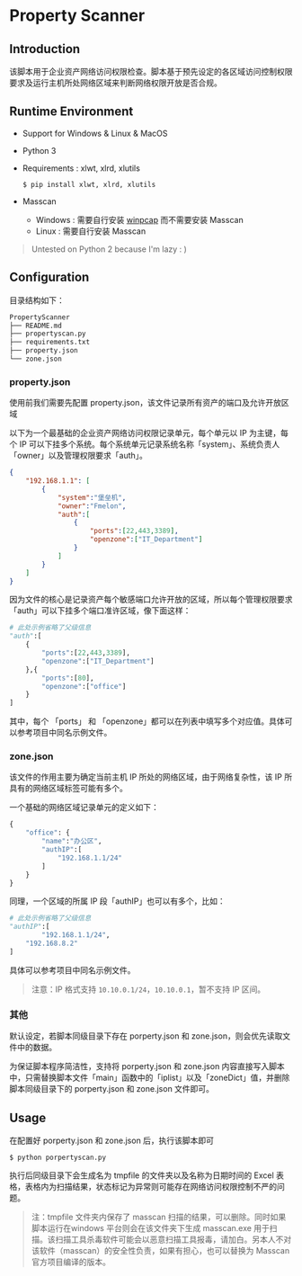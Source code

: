 # Property Scanner

## Introduction

该脚本用于企业资产网络访问权限检查。脚本基于预先设定的各区域访问控制权限要求及运行主机所处网络区域来判断网络权限开放是否合规。

## Runtime Environment

- Support for Windows & Linux & MacOS

- Python 3

- Requirements : xlwt, xlrd, xlutils

  ```shell
  $ pip install xlwt, xlrd, xlutils
  ```

- Masscan
  - Windows : 需要自行安装 [winpcap](https://www.winpcap.org/install/default.htm) 而不需要安装 Masscan
  - Linux : 需要自行安装 Masscan

> Untested on Python 2 because I'm lazy  : )

## Configuration

目录结构如下：

```bash
PropertyScanner
├── README.md
├── propertyscan.py
├── requirements.txt
├── property.json
└── zone.json
```

### property.json

使用前我们需要先配置 property.json，该文件记录所有资产的端口及允许开放区域

以下为一个最基础的企业资产网络访问权限记录单元，每个单元以 IP 为主键，每个 IP 可以下挂多个系统。每个系统单元记录系统名称「system」、系统负责人「owner」以及管理权限要求「auth」。

```json
{
    "192.168.1.1": [
        {
            "system":"堡垒机",
            "owner":"Fmelon",
            "auth":[
                {
                    "ports":[22,443,3389],
                    "openzone":["IT_Department"]
                }
            ]
        }
    ]
}
```

因为文件的核心是记录资产每个敏感端口允许开放的区域，所以每个管理权限要求「auth」可以下挂多个端口准许区域，像下面这样：

```python
# 此处示例省略了父级信息
"auth":[
    {
        "ports":[22,443,3389],
        "openzone":["IT_Department"]
    },{
        "ports":[80],
        "openzone":["office"]
    }
]
```

其中，每个 「ports」 和 「openzone」都可以在列表中填写多个对应值。具体可以参考项目中同名示例文件。

### zone.json

该文件的作用主要为确定当前主机 IP 所处的网络区域，由于网络复杂性，该 IP 所具有的网络区域标签可能有多个。

一个基础的网络区域记录单元的定义如下：

```python
{
    "office": {
        "name":"办公区",
        "authIP":[
            "192.168.1.1/24"
        ]
    }
}
```

同理，一个区域的所属 IP 段「authIP」也可以有多个，比如：

```python
# 此处示例省略了父级信息
"authIP":[
		"192.168.1.1/24",
  	"192.168.8.2"
]
```

具体可以参考项目中同名示例文件。

> 注意：IP 格式支持 `10.10.0.1/24`，`10.10.0.1`，暂不支持 IP 区间。

### 其他

默认设定，若脚本同级目录下存在 porperty.json 和 zone.json，则会优先读取文件中的数据。

为保证脚本程序简洁性，支持将 porperty.json 和 zone.json 内容直接写入脚本中，只需替换脚本文件「main」函数中的「iplist」以及「zoneDict」值，并删除脚本同级目录下的 porperty.json 和 zone.json 文件即可。

## Usage

在配置好 porperty.json 和 zone.json 后，执行该脚本即可

```shell
$ python porpertyscan.py
```

执行后同级目录下会生成名为 tmpfile 的文件夹以及名称为日期时间的 Excel 表格，表格内为扫描结果，状态标记为异常则可能存在网络访问权限控制不严的问题。

> 注：tmpfile 文件夹内保存了 masscan 扫描的结果，可以删除。同时如果脚本运行在windows 平台则会在该文件夹下生成 masscan.exe 用于扫描。该扫描工具杀毒软件可能会以恶意扫描工具报毒，请加白。另本人不对该软件（masscan）的安全性负责，如果有担心，也可以替换为 Masscan 官方项目编译的版本。
